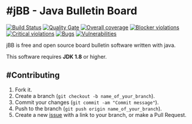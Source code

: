 #jBB - Java Bulletin Board
=================================
[![Build Status](http://vps289371.ovh.net:8000/buildStatus/icon?job=jBB-build-feature_h2-improvements_0.9.0_20170815)](http://vps289371.ovh.net:8000/job/jBB-build-feature_h2-improvements_0.9.0_20170815/) 
[![Quality Gate](http://vps289371.ovh.net:9000/api/badges/gate?key=org.jbb:jbb-parent:0.9.0-h2-improvements-SNAPSHOT)](http://vps289371.ovh.net:9000/dashboard?id=org.jbb%3Ajbb-parent%3A0.9.0-h2-improvements-SNAPSHOT)
[![Overall coverage](http://vps289371.ovh.net:9000/api/badges/measure?key=org.jbb:jbb-parent:0.9.0-h2-improvements-SNAPSHOT&metric=coverage&blinking=true)](http://vps289371.ovh.net:9000/dashboard?id=org.jbb%3Ajbb-parent%3A0.9.0-h2-improvements-SNAPSHOT) 
[![Blocker violations](http://vps289371.ovh.net:9000/api/badges/measure?key=org.jbb:jbb-parent:0.9.0-h2-improvements-SNAPSHOT&metric=blocker_violations&blinking=true)](http://vps289371.ovh.net:9000/dashboard?id=org.jbb%3Ajbb-parent%3A0.9.0-h2-improvements-SNAPSHOT) 
[![Critical violations](http://vps289371.ovh.net:9000/api/badges/measure?key=org.jbb:jbb-parent:0.9.0-h2-improvements-SNAPSHOT&metric=critical_violations&blinking=true)](http://vps289371.ovh.net:9000/dashboard?id=org.jbb%3Ajbb-parent%3A0.9.0-h2-improvements-SNAPSHOT) 
[![Bugs](http://vps289371.ovh.net:9000/api/badges/measure?key=org.jbb:jbb-parent:0.9.0-h2-improvements-SNAPSHOT&metric=bugs&blinking=true)](http://vps289371.ovh.net:9000/dashboard?id=org.jbb%3Ajbb-parent%3A0.9.0-h2-improvements-SNAPSHOT) 
[![Vulnerabilities](http://vps289371.ovh.net:9000/api/badges/measure?key=org.jbb:jbb-parent:0.9.0-h2-improvements-SNAPSHOT&metric=vulnerabilities&blinking=true)](http://vps289371.ovh.net:9000/dashboard?id=org.jbb%3Ajbb-parent%3A0.9.0-h2-improvements-SNAPSHOT)


jBB is free and open source board bulletin software written with java.


This software requires **JDK 1.8** or higher.

#Contributing
------------

1. Fork it.
2. Create a branch (`git checkout -b name_of_your_branch`).
3. Commit your changes (`git commit -am "Commit message"`).
4. Push to the branch (`git push origin name_of_your_branch`).
5. Create a new [issue](https://github.com/jbb-project/jbb/issues/new) with a link to your branch, or make a Pull Request.
